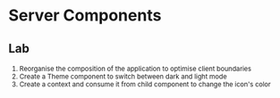 <!-- .slide: class="exercice" -->

# Server Components

## Lab

<small>

1. Reorganise the composition of the application to optimise client boundaries
2. Create a Theme component to switch between dark and light mode
3. Create a context and consume it from child component to change the icon's color

</small>
